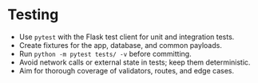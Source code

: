 # Testing

- Use `pytest` with the Flask test client for unit and integration tests.
- Create fixtures for the app, database, and common payloads.
- Run `python -m pytest tests/ -v` before committing.
- Avoid network calls or external state in tests; keep them deterministic.
- Aim for thorough coverage of validators, routes, and edge cases.
